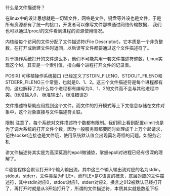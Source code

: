 
什么是文件描述符？

在linux中的设计思想就是一切皆文件，网络是文件，键盘等外设也是文件，于是所有资源都有了统一的接口，开发者可以像写文件那样通过网络传输数据，
我们也可以通过/proc/的文件看到进程的资源使用情况。

内核给每个访问的文件分配了文件描述符(File Descriptor)，它本质是一个非负整数，在打开或新建文件时返回，以后读写文件都要通过这个文件描述符了。

对于操作系统打开的文件这么多，他们不可能共用一套文件描述符整数，Linux实现这个fd，其实是一个索引值，指向每个进程打开文件的记录表。

POSIX( 可移植操作系统接口 )已经定义了STDIN_FILENO、STDOUT_FILENO和STDERR_FILENO三个常量，也就是0、1、2。这三个文件描述符是每个进程都有的，这也解释了为什么每个进程都有编号为0、1、2的文件而不会与其他进程冲突。(标准输入0， 标准输出1，标准错误2)

文件描述符帮助应用找到这个文件，而文件的打开模式等上下文信息存储在文件对象中，这个对象直接与文件描述符关联。

限制
注意了，每个系统对文件描述符个数都有限制。我们网上看到配置ulimit也是为了调大系统的打开文件个数，因为一般服务器都要同时处理成千上万个起请求，记住socket连接也是文件哦，使用系统默认值会出现莫名奇怪的问题。如服务宕机

讲文件描述符其实是为高深莫测的epoll做铺垫，掌握epoll对进程已经有很深的理解了。



C语言程序会默认打开3个输入输出流，其中这三个输入输出流对应的名为stdin，stdout，stderr，文件类型为FILE*，而FILE*是C语言的概念，底层对应的文件描述符，其中stdin对应0，stdout对应1，stderr对应2，换言之012被默认已经打开了，再打开时就是从3开始打开了，所谓的文件描述符，本质其实就是数组下标


